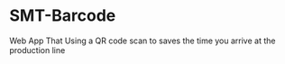 # SMT-Barcode
Web App That Using a QR code scan to saves the time you arrive at the production line
